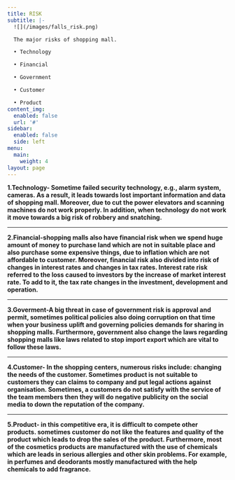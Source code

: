 ```yaml
---
title: RISK
subtitle: |-
  ![](/images/falls_risk.png)

  The major risks of shopping mall.

  • Technology

  • Financial

  • Government

  • Customer

  • Product
content_img:
  enabled: false
  url: '#'
sidebar:
  enabled: false
  side: left
menu:
  main:
    weight: 4
layout: page
---
```

**1.Technology- Sometime failed security technology, e.g., alarm system, cameras. As a result, it leads towards lost important information and data of shopping mall. Moreover, due to cut the power elevators and scanning machines do not work properly. In addition, when technology do not work it move towards a big risk of robbery and snatching.**

****

**2.Financial-shopping malls also have financial risk when we spend huge amount of money to purchase land which are not in suitable place and also purchase some expensive things, due to inflation which are not affordable to customer. Moreover, financial risk also divided into risk of changes in interest rates and changes in tax rates. Interest rate risk referred to the loss caused to investors by the increase of market interest rate. To add to it, the tax rate changes in the investment, development and operation.**

****

**3.Goverment-A big threat in case of government risk is approval and permit, sometimes political policies also doing corruption on that time when your business uplift and governing policies demands for sharing in shopping malls. Furthermore, government also change the laws regarding shopping malls like laws related to stop import export which are vital to follow these laws.**

****

**4.Customer- In the shopping centers, numerous risks include: changing the needs of the customer. Sometimes product is not suitable to customers they can claims to company and put legal actions against organisation. Sometimes, a customers do not satisfy with the service of the team members then they will do negative publicity on the social media to down the reputation of the company.**

****

**5.Product- in this competitive era, it is difficult to compete other products. sometimes customer do not like the features and quality of the product which leads to drop the sales of the product. Furthermore, most of the cosmetics products are manufactured with the use of chemicals which are leads in serious allergies and other skin problems. For example, in perfumes and deodorants mostly manufactured with the help chemicals to add fragrance.**
